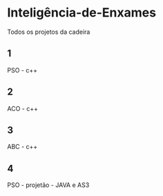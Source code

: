 # Inteligência-de-Enxames
Todos os projetos da cadeira

## 1
PSO - c++

## 2
ACO - c++

## 3
ABC - c++

## 4
PSO - projetão - JAVA e AS3